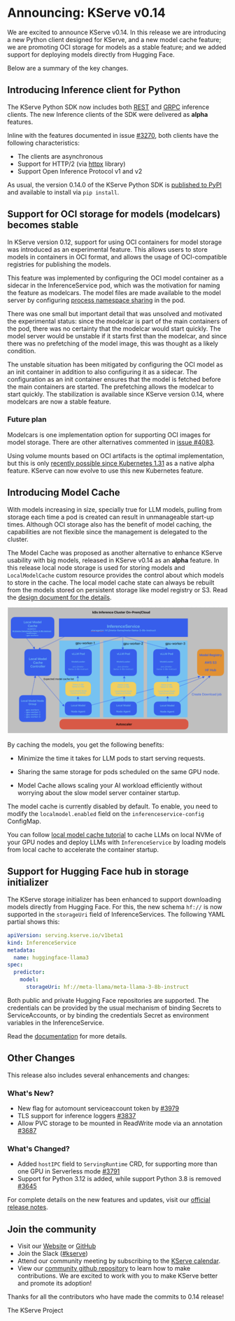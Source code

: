 # Announcing: KServe v0.14

We are excited to announce KServe v0.14. In this release we are introducing a new Python client designed for KServe, and a new model cache feature; we are promoting OCI storage for models as a stable feature; and we added support for deploying models directly from Hugging Face.

Below are a summary of the key changes.

## Introducing Inference client for Python

The KServe Python SDK now includes both [REST](https://github.com/kserve/kserve/blob/v0.14.0/python/kserve/kserve/inference_client.py#L388) and [GRPC](https://github.com/kserve/kserve/blob/v0.14.0/python/kserve/kserve/inference_client.py#L61) inference clients. The new Inference clients of the SDK were delivered as **alpha** features.

Inline with the features documented in issue [#3270](https://github.com/kserve/kserve/issues/3270), both clients have the following characteristics:

* The clients are asynchronous
* Support for HTTP/2 (via [httpx](https://www.python-httpx.org/) library)
* Support Open Inference Protocol v1 and v2

As usual, the version 0.14.0 of the KServe Python SDK is [published to PyPI](https://pypi.org/project/kserve/0.14.0/) and available to install via `pip install`.

<!--
Related tickets:
* Initial implementation [#3270](https://github.com/kserve/kserve/issues/3270)
* FP16 support [#3643](https://github.com/kserve/kserve/issues/3643)
-->

## Support for OCI storage for models (modelcars) becomes stable

In KServe version 0.12, support for using OCI containers for model storage was introduced as an experimental feature. This allows users to store models in containers in OCI format, and allows the usage of OCI-compatible registries for publishing the models.

This feature was implemented by configuring the OCI model container as a sidecar in the InferenceService pod, which was the motivation for naming the feature as modelcars. The model files are made available to the model server by configuring [process namespace sharing](https://kubernetes.io/docs/tasks/configure-pod-container/share-process-namespace/) in the pod.

There was one small but important detail that was unsolved and motivated the experimental status: since the modelcar is part of the main containers of the pod, there was no certainty that the modelcar would start quickly. The model server would be unstable if it starts first than the modelcar, and since there was no prefetching of the model image, this was thought as a likely condition.

The unstable situation has been mitigated by configuring the OCI model as an init container in addition to also configuring it as a sidecar. The configuration as an init container ensures that the model is fetched before the main containers are started. The prefetching allows the modelcar to start quickly.
The stabilization is available since KServe version 0.14, where modelcars are now a stable feature.

### Future plan

Modelcars is one implementation option for supporting OCI images for model storage. There are other alternatives commented in [issue #4083](https://github.com/kserve/kserve/issues/4083).

Using volume mounts based on OCI artifacts is the optimal implementation, but this is only [recently possible since Kubernetes 1.31](https://kubernetes.io/blog/2024/08/16/kubernetes-1-31-image-volume-source/) as a native alpha feature. KServe can now evolve to use this new Kubernetes feature.

## Introducing Model Cache

With models increasing in size, specially true for LLM models, pulling from storage each time a pod is created can result in unmanageable start-up times. Although OCI storage also has the benefit of model caching, the capabilities are not flexible since the management is delegated to the cluster.

The Model Cache was proposed as another alternative to enhance KServe usability with big models, released in KServe v0.14 as an **alpha** feature. 
In this release local node storage is used for storing models and `LocalModelCache` custom resource provides the control about which models to store in the cache.
The local model cache state can always be rebuilt from the models stored on persistent storage like model registry or S3.
Read the [design document for the details](https://docs.google.com/document/d/1nao8Ws3tonO2zNAzdmXTYa0hECZNoP2SV_z9Zg0PzLA/edit).

![!localmodelcache](../../images/localmodelcache.png)

By caching the models, you get the following benefits:

- Minimize the time it takes for LLM pods to start serving requests.

- Sharing the same storage for pods scheduled on the same GPU node.

- Model Cache allows scaling your AI workload efficiently without worrying about the slow model server container startup.

The model cache is currently disabled by default. To enable, you need to modify the `localmodel.enabled` field on the `inferenceservice-config` ConfigMap.

You can follow [local model cache tutorial](../../modelserving/storage/modelcache/localmodel.md) to cache LLMs on local NVMe of your GPU nodes and deploy LLMs with `InferenceService` by loading models from local cache to accelerate the container startup. 

<!--
Related tickets:
* Cluster local model controller: [#3860](https://github.com/kserve/kserve/pull/3860)
* Cluster Local Model CR [#3839](https://github.com/kserve/kserve/pull/3839)
* Add NodeDownloadPending status to ClusterLocalModel [#3955](https://github.com/kserve/kserve/pull/3955)
-->

## Support for Hugging Face hub in storage initializer

The KServe storage initializer has been enhanced to support downloading models directly from Hugging Face. For this, the new schema `hf://` is now supported in the `storageUri` field of InferenceServices. The following YAML partial shows this:

```yaml
apiVersion: serving.kserve.io/v1beta1
kind: InferenceService
metadata:
  name: huggingface-llama3
spec:
  predictor:
    model:
      storageUri: hf://meta-llama/meta-llama-3-8b-instruct
```

Both public and private Hugging Face repositories are supported. The credentials can be provided by the usual mechanism of binding Secrets to ServiceAccounts, or by binding the credentials Secret as environment variables in the InferenceService.

Read the [documentation](../../../modelserving/storage/huggingface/hf/) for more details.

<!--
Related tickets:
* Implement Huggingface model download in storage initializer [#3584](https://github.com/kserve/kserve/pull/3584)
-->

## Other Changes

This release also includes several enhancements and changes:

### What's New?
* New flag for automount serviceaccount token by [#3979](https://github.com/kserve/kserve/pull/3979)
* TLS support for inference loggers [#3837](https://github.com/kserve/kserve/issues/3837)
* Allow PVC storage to be mounted in ReadWrite mode via an annotation [#3687](https://github.com/kserve/kserve/issues/3687)

### What's Changed?
* Added `hostIPC` field to `ServingRuntime` CRD, for supporting more than one GPU in Serverless mode [#3791](https://github.com/kserve/kserve/issues/3791)
* Support for Python 3.12 is added, while support Python 3.8 is removed [#3645](https://github.com/kserve/kserve/pull/3645)

For complete details on the new features and updates, visit our [official release notes](https://github.com/kserve/kserve/releases/tag/v0.14.0).

## Join the community

- Visit our [Website](https://kserve.github.io/website/) or [GitHub](https://github.com/kserve)
- Join the Slack ([#kserve](https://github.com/kserve/community?tab=readme-ov-file#questions-and-issues))
- Attend our community meeting by subscribing to the [KServe calendar](https://zoom-lfx.platform.linuxfoundation.org/meetings/kserve?view=month).
- View our [community github repository](https://github.com/kserve/community) to learn how to make contributions. We are excited to work with you to make KServe better and promote its adoption!

Thanks for all the contributors who have made the commits to 0.14 release!

The KServe Project
